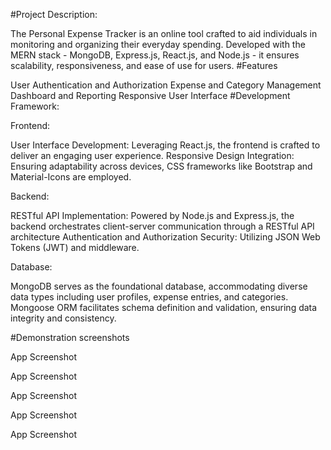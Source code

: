 #Project Description:

The Personal Expense Tracker is an online tool crafted to aid individuals in monitoring and organizing their everyday spending. Developed with the MERN stack - MongoDB, Express.js, React.js, and Node.js - it ensures scalability, responsiveness, and ease of use for users.
#Features

User Authentication and Authorization
Expense and Category Management
Dashboard and Reporting
Responsive User Interface
#Development Framework:

Frontend:

User Interface Development: Leveraging React.js, the frontend is crafted to deliver an engaging user experience. Responsive Design Integration: Ensuring adaptability across devices, CSS frameworks like Bootstrap and Material-Icons are employed.

Backend:

RESTful API Implementation: Powered by Node.js and Express.js, the backend orchestrates client-server communication through a RESTful API architecture Authentication and Authorization Security: Utilizing JSON Web Tokens (JWT) and middleware.

Database:

MongoDB serves as the foundational database, accommodating diverse data types including user profiles, expense entries, and categories. Mongoose ORM facilitates schema definition and validation, ensuring data integrity and consistency.

#Demonstration screenshots

App Screenshot

App Screenshot

App Screenshot

App Screenshot

App Screenshot
